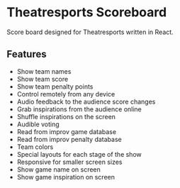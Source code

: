 # Theatresports Scoreboard

Score board designed for Theatresports written in React.

## Features

* Show team names
* Show team score
* Show team penalty points
* Control remotely from any device
* Audio feedback to the audience score changes
* Grab inspirations from the audience online
* Shuffle inspirations on the screen
* Audible voting
* Read from improv game database
* Read from improv penalty database
* Team colors
* Special layouts for each stage of the show
* Responsive for smaller screen sizes
* Show game name on screen
* Show game inspiration on screen
